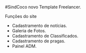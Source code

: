 #SindCoco novo Template Freelancer.

   Funções do site
  
 * Cadastramento de notícias.
 * Galeria de Fotos.
 * Cadastramento de Classificados.
 * Cadastramento de pragas.
 * Painel ADM.
  
  






